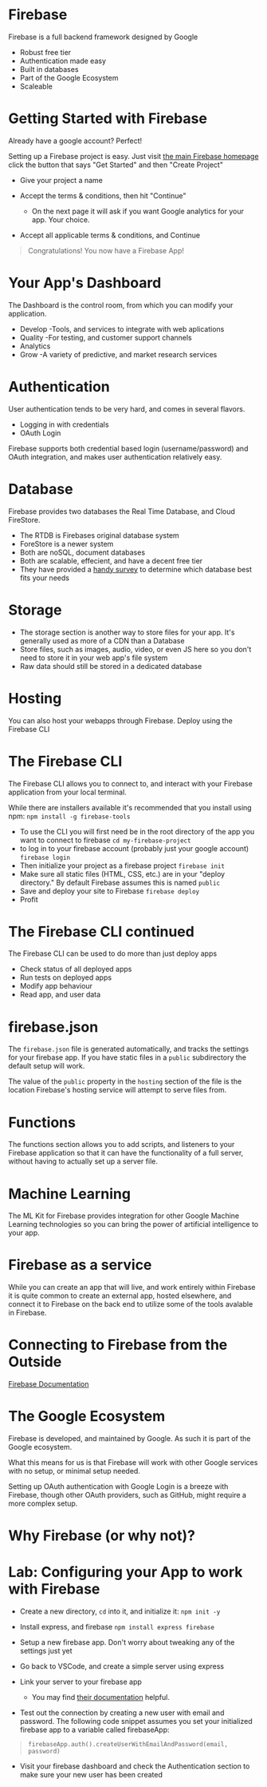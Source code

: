 # Firebase

Firebase is a full backend framework designed by Google

* Robust free tier
* Authentication made easy
* Built in databases
* Part of the Google Ecosystem
* Scaleable

# Getting Started with Firebase

Already have a google account?  Perfect!

Setting up a Firebase project is easy. Just visit [the main Firebase homepage](https://firebase.google.com/) click the button that says "Get Started" and then "Create Project"

* Give your project a name
* Accept the terms & conditions, then hit "Continue"
  * On the next page it will ask if you want Google analytics for your app. Your choice.

* Accept all applicable terms & conditions, and Continue

> Congratulations! You now have a Firebase App!

# Your App's Dashboard

The Dashboard is the control room, from which you can modify your application.

* Develop -Tools, and services to integrate with web aplications
* Quality -For testing, and customer support channels
* Analytics
* Grow -A variety of predictive, and market research services

# Authentication

User authentication tends to be very hard, and comes in several flavors.

* Logging in with credentials
* OAuth Login

Firebase supports both credential based login (username/password) and OAuth integration, and makes user authentication relatively easy.

# Database

Firebase provides two databases the Real Time Database, and Cloud FireStore.

* The RTDB is Firebases original database system
* ForeStore is a newer system
* Both are noSQL, document databases
* Both are scalable, effecient, and have a decent free tier
* They have provided a [handy survey](https://firebase.google.com/docs/database/rtdb-vs-firestore) to determine which database best fits your needs

# Storage

* The storage section is another way to store files for your app. It's generally used as more of a CDN than a Database
* Store files, such as images, audio, video, or even JS here so you don't need to store it in your web app's file system
* Raw data should still be stored in a dedicated database

# Hosting

You can also host your webapps through Firebase.
Deploy using the Firebase CLI

# The Firebase CLI

The Firebase CLI allows you to connect to, and interact with your Firebase application from your local terminal.

While there are installers available it's recommended that you install using npm: `npm install -g firebase-tools`

* To use the CLI you will first need be in the root directory of the app you want to connect to firebase `cd my-firebase-project`
* to log in to your firebase account (probably just your google account) `firebase login`
* Then initialize your project as a firebase project `firebase init`
* Make sure all static files (HTML, CSS, etc.) are in your "deploy directory." By default Firebase assumes this is named `public`
* Save and deploy your site to Firebase `firebase deploy`
* Profit

# The Firebase CLI continued

The Firebase CLI can be used to do more than just deploy apps

* Check status of all deployed apps
* Run tests on deployed apps
* Modify app behaviour
* Read app, and user data

# firebase.json

The `firebase.json` file is generated automatically, and tracks the settings for your firebase app. If you have static files in a `public` subdirectory the default setup will work.

The value of the `public` property in the `hosting` section of the file is the location Firebase's hosting service will attempt to serve files from.

# Functions

The functions section allows you to add scripts, and listeners to your Firebase application so that it can have the functionality of a full server, without having to actually set up a server file.

# Machine Learning

The ML Kit for Firebase provides integration for other Google Machine Learning technologies so you can bring the power of artificial intelligence to your app.

# Firebase as a service

While you can create an app that will live, and work entirely within Firebase it is quite common to create an external app, hosted elsewhere, and connect it to Firebase on the back end to utilize some of the tools avalable in Firebase.

# Connecting to Firebase from the Outside

[Firebase Documentation](https://firebase.google.com/docs/web/setup#node.js-apps)

# The Google Ecosystem

Firebase is developed, and maintained by Google.  As such it is part of the Google ecosystem.

What this means for us is that Firebase will work with other Google services with no setup, or minimal setup needed.

Setting up OAuth authentication with Google Login is a breeze with Firebase, though other OAuth providers, such as GitHub, might require a more complex setup.

# Why Firebase (or why not)?

# Lab: Configuring your App to work with Firebase

* Create a new directory, `cd` into it, and initialize it: `npm init -y`
* Install express, and firebase `npm install express firebase`
* Setup a new firebase app. Don't worry about tweaking any of the settings just yet
* Go back to VSCode, and create a simple server using express
* Link your server to your firebase app
  * You may find [their documentation](https://firebase.google.com/docs/web/setup) helpful.

* Test out the connection by creating a new user with email and password. The following code snippet assumes you set your initialized firebase app to a variable called firebaseApp:
> `firebaseApp.auth().createUserWithEmailAndPassword(email, password)`

* Visit your firebase dashboard and check the Authentication section to make sure your new user has been created
